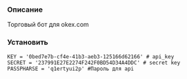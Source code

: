 ### Описание

Торговый бот для okex.com


### Установить

```
KEY = '0bed7e7b-cf4e-41b3-aeb3-125166d62166' # api_key
SECRET = '237991E27E2274F242F0BD54D34A4DDC' # secret key
PASSPHARSE = 'q1ertyui2p' #Пароль для api
```